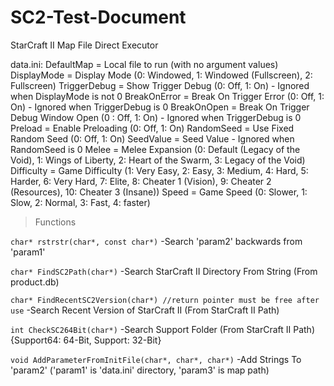 # SC2-Test-Document
StarCraft II Map File Direct Executor

data.ini:
DefaultMap = Local file to run (with no argument values)
DisplayMode = Display Mode (0: Windowed, 1: Windowed (Fullscreen), 2: Fullscreen)
TriggerDebug = Show Trigger Debug (0: Off, 1: On) - Ignored when DisplayMode is not 0
BreakOnError = Break On Trigger Error (0: Off, 1: On) - Ignored when TriggerDebug is 0
BreakOnOpen = Break On Trigger Debug Window Open (0 : Off, 1: On) - Ignored when TriggerDebug is 0
Preload = Enable Preloading (0: Off, 1: On)
RandomSeed = Use Fixed Random Seed (0: Off, 1: On)
SeedValue = Seed Value - Ignored when RandomSeed is 0
Melee = Melee Expansion (0: Default (Legacy of the Void), 1: Wings of Liberty, 2: Heart of the Swarm, 3: Legacy of the Void)
Difficulty = Game Difficulty (1: Very Easy, 2: Easy, 3: Medium, 4: Hard, 5: Harder, 6: Very Hard, 7: Elite, 8: Cheater 1 (Vision), 9: Cheater 2 (Resources), 10: Cheater 3 (Insane))
Speed = Game Speed (0: Slower, 1: Slow, 2: Normal, 3: Fast, 4: faster)

>Functions

```char* rstrstr(char*, const char*)```
-Search 'param2' backwards from 'param1'

```char* FindSC2Path(char*)```
-Search StarCraft II Directory From String (From product.db)

```char* FindRecentSC2Version(char*) //return pointer must be free after use```
-Search Recent Version of StarCraft II (From StarCraft II Path)

```int CheckSC264Bit(char*)```
-Search Support Folder (From StarCraft II Path) {Support64: 64-Bit, Support: 32-Bit}

```void AddParameterFromInitFile(char*, char*, char*)```
-Add Strings To 'param2' ('param1' is 'data.ini' directory, 'param3' is map path)
